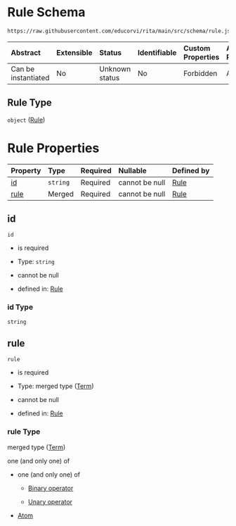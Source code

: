 # Rule Schema

```txt
https://raw.githubusercontent.com/educorvi/rita/main/src/schema/rule.json
```



| Abstract            | Extensible | Status         | Identifiable | Custom Properties | Additional Properties | Access Restrictions | Defined In                                                     |
| :------------------ | :--------- | :------------- | :----------- | :---------------- | :-------------------- | :------------------ | :------------------------------------------------------------- |
| Can be instantiated | No         | Unknown status | No           | Forbidden         | Allowed               | none                | [rule.json](../../src/schema/rule.json "open original schema") |

## Rule Type

`object` ([Rule](rule.md))

# Rule Properties

| Property      | Type     | Required | Nullable       | Defined by                                                                                                               |
| :------------ | :------- | :------- | :------------- | :----------------------------------------------------------------------------------------------------------------------- |
| [id](#id)     | `string` | Required | cannot be null | [Rule](rule-properties-id.md "https://raw.githubusercontent.com/educorvi/rita/main/src/schema/rule.json#/properties/id") |
| [rule](#rule) | Merged   | Required | cannot be null | [Rule](term.md "https://raw.githubusercontent.com/educorvi/rita/main/src/schema/term.json#/properties/rule")             |

## id



`id`

*   is required

*   Type: `string`

*   cannot be null

*   defined in: [Rule](rule-properties-id.md "https://raw.githubusercontent.com/educorvi/rita/main/src/schema/rule.json#/properties/id")

### id Type

`string`

## rule



`rule`

*   is required

*   Type: merged type ([Term](term.md))

*   cannot be null

*   defined in: [Rule](term.md "https://raw.githubusercontent.com/educorvi/rita/main/src/schema/term.json#/properties/rule")

### rule Type

merged type ([Term](term.md))

one (and only one) of

*   one (and only one) of

    *   [Binary operator](operator-oneof-binary-operator.md "check type definition")

    *   [Unary operator](operator-oneof-unary-operator.md "check type definition")

*   [Atom](atom.md "check type definition")
